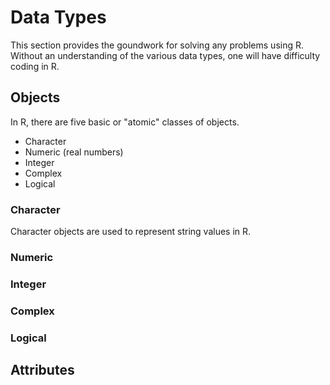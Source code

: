 # Data Types
This section provides the goundwork for solving any problems using R. Without an understanding of the various data types, one will have difficulty coding in R.


## Objects
In R, there are five basic or "atomic" classes of objects. 
* Character
* Numeric (real numbers)
* Integer
* Complex
* Logical

### Character
Character objects are used to represent string values in R. 

### Numeric

### Integer

### Complex

### Logical

## Attributes
